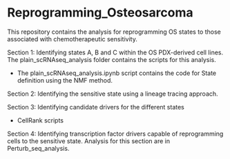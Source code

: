 # Reprogramming_Osteosarcoma

This repository contains the analysis for reprogramming OS states to those associated with chemotherapeutic sensitivity.
  
  
Section 1: Identifying states A, B and C within the OS PDX-derived cell lines. The plain_scRNAseq_analysis folder contains the scripts for this analysis.

- The plain_scRNAseq_analysis.ipynb script contains the code for State definition using the NMF method.

Section 2: Identifying the sensitive state using a lineage tracing approach. 

Section 3: Identifying candidate drivers for the different states

- CellRank scripts

Section 4: Identifying transcription factor drivers capable of reprogramming cells to the sensitive state. Analysis for this section are in Perturb_seq_analysis.